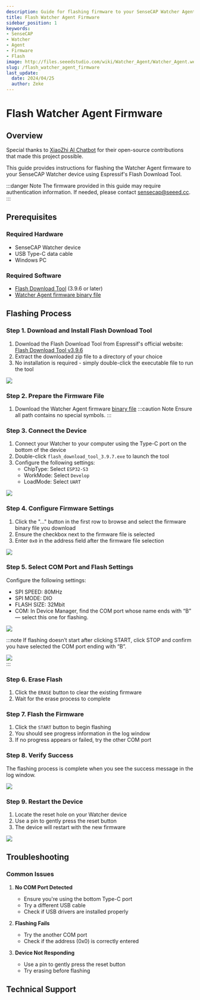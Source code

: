 ```yaml
---
description: Guide for flashing firmware to your SenseCAP Watcher Agent
title: Flash Watcher Agent Firmware
sidebar_position: 1
keywords:
- SenseCAP
- Watcher
- Agent
- Firmware
- Flash
image: http://files.seeedstudio.com/wiki/Watcher_Agent/Watcher_Agent.webp
slug: /flash_watcher_agent_firmware
last_update:
  date: 2024/04/25
  author: Zeke
---
```


# Flash Watcher Agent Firmware

## Overview

Special thanks to [XiaoZhi AI Chatbot](https://github.com/78/xiaozhi-esp32) for their open-source contributions that made this project possible.

This guide provides instructions for flashing the Watcher Agent firmware to your SenseCAP Watcher device using Espressif's Flash Download Tool.

:::danger Note
The firmware provided in this guide may require authentication information. If needed, please contact [sensecap@seeed.cc](mailto:sensecap@seeed.cc).
:::

## Prerequisites

### Required Hardware
- SenseCAP Watcher device
- USB Type-C data cable
- Windows PC

### Required Software
- [Flash Download Tool](https://www.espressif.com/sites/default/files/tools/flash_download_tool_3.9.6.zip) (3.9.6 or later)
- [Watcher Agent firmware binary file](http://files.seeedstudio.com/wiki/Watcher_Agent/firmware/watcher_agent_firmware.bin)

## Flashing Process

### Step 1. Download and Install Flash Download Tool

1. Download the Flash Download Tool from Espressif's official website:
   [Flash Download Tool v3.9.6](https://www.espressif.com/sites/default/files/tools/flash_download_tool_3.9.6.zip)
2. Extract the downloaded zip file to a directory of your choice
3. No installation is required - simply double-click the executable file to run the tool

<div style={{textAlign:'center'}}><img src="http://files.seeedstudio.com/wiki/Watcher_Agent/Flash/flash%20download%20tool.jpg" style={{width:500, height:'auto'}}/></div>

### Step 2. Prepare the Firmware File

1. Download the Watcher Agent firmware [binary file](http://files.seeedstudio.com/wiki/Watcher_Agent/firmware/watcher_agent_firmware.bin)
:::caution Note
Ensure all path contains no special symbols.
:::


### Step 3. Connect the Device

1. Connect your Watcher to your computer using the Type-C port on the bottom of the device
2. Double-click `flash_download_tool_3.9.7.exe` to launch the tool
3. Configure the following settings:
   - ChipType: Select `ESP32-S3`
   - WorkMode: Select `Develop`
   - LoadMode: Select `UART`

<div style={{textAlign:'center'}}><img src="http://files.seeedstudio.com/wiki/Watcher_Agent/Flash/tools%20setting1.jpg" style={{width:300, height:'auto'}}/></div>

### Step 4. Configure Firmware Settings

1. Click the "..." button in the first row to browse and select the firmware binary file you download
2. Ensure the checkbox next to the firmware file is selected
3. Enter `0x0` in the address field after the firmware file selection

<div style={{textAlign:'center'}}><img src="http://files.seeedstudio.com/wiki/Watcher_Agent/Flash/tools%20setting2.jpg" style={{width:600, height:'auto'}}/></div>

### Step 5. Select COM Port and Flash Settings

Configure the following settings:
- SPI SPEED: 80MHz
- SPI MODE: DIO
- FLASH SIZE: 32Mbit
- COM: In Device Manager, find the COM port whose name ends with “B” — select this one for flashing.
<div style={{textAlign:'center'}}><img src="http://files.seeedstudio.com/wiki/Watcher_Agent/Flash/tools%20setting4.jpg" style={{width:500, height:'auto'}}/></div>

:::note
If flashing doesn’t start after clicking START, click STOP and confirm you have selected the COM port ending with “B”.
<div style={{textAlign:'center'}}><img src="http://files.seeedstudio.com/wiki/Watcher_Agent/Flash/tools%20setting3.jpg" style={{width:500, height:'auto'}}/></div>
:::

### Step 6. Erase Flash

1. Click the `ERASE` button to clear the existing firmware
2. Wait for the erase process to complete


### Step 7. Flash the Firmware

1. Click the `START` button to begin flashing
2. You should see progress information in the log window
3. If no progress appears or failed, try the other COM port


### Step 8. Verify Success

The flashing process is complete when you see the success message in the log window.

<div style={{textAlign:'center'}}><img src="http://files.seeedstudio.com/wiki/Watcher_Agent/Flash/finish1.jpg" style={{width:300, height:'auto'}}/></div>

### Step 9. Restart the Device

1. Locate the reset hole on your Watcher device
2. Use a pin to gently press the reset button
3. The device will restart with the new firmware

<div style={{textAlign:'center'}}><img src="http://files.seeedstudio.com/wiki/Watcher_Agent/Flash/finish2.jpg" style={{width:500, height:'auto'}}/></div>

## Troubleshooting

### Common Issues

1. **No COM Port Detected**
   - Ensure you're using the bottom Type-C port
   - Try a different USB cable
   - Check if USB drivers are installed properly

2. **Flashing Fails**
   - Try the another COM port
   - Check if the address (0x0) is correctly entered

3. **Device Not Responding**
   - Use a pin to gently press the reset button
   - Try erasing before flashing

## Technical Support

<div class="button_tech_support_container">
<a href="https://discord.com/invite/QqMgVwHT3X" class="button_tech_support_sensecap"></a>
<a href="https://support.sensecapmx.com/portal/en/home" class="button_tech_support_sensecap3"></a>
</div>

<div class="button_tech_support_container">
<a href="mailto:support@sensecapmx.com" class="button_tech_support_sensecap2"></a>
<a href="https://github.com/Seeed-Studio/wiki-documents/discussions/69" class="button_discussion"></a>
</div>
